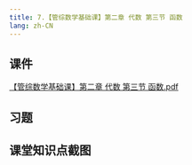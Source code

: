 ```yaml
---
title: 7.【管综数学基础课】第二章 代数 第三节 函数
lang: zh-CN
---
```


## 课件
[【管综数学基础课】第二章 代数 第三节 函数.pdf](/math%2F1.%E6%95%B0%E5%AD%A6-%E5%9F%BA%E7%A1%80%E7%9F%A5%E8%AF%86%2F7.%E3%80%90%E7%AE%A1%E7%BB%BC%E6%95%B0%E5%AD%A6%E5%9F%BA%E7%A1%80%E8%AF%BE%E3%80%91%E7%AC%AC%E4%BA%8C%E7%AB%A0%20%E4%BB%A3%E6%95%B0%20%E7%AC%AC%E4%B8%89%E8%8A%82%20%E5%87%BD%E6%95%B0%2F%E3%80%90%E7%AE%A1%E7%BB%BC%E6%95%B0%E5%AD%A6%E5%9F%BA%E7%A1%80%E8%AF%BE%E3%80%91%E7%AC%AC%E4%BA%8C%E7%AB%A0%20%E4%BB%A3%E6%95%B0%20%E7%AC%AC%E4%B8%89%E8%8A%82%20%E5%87%BD%E6%95%B0.pdf)


## 习题



## 课堂知识点截图

